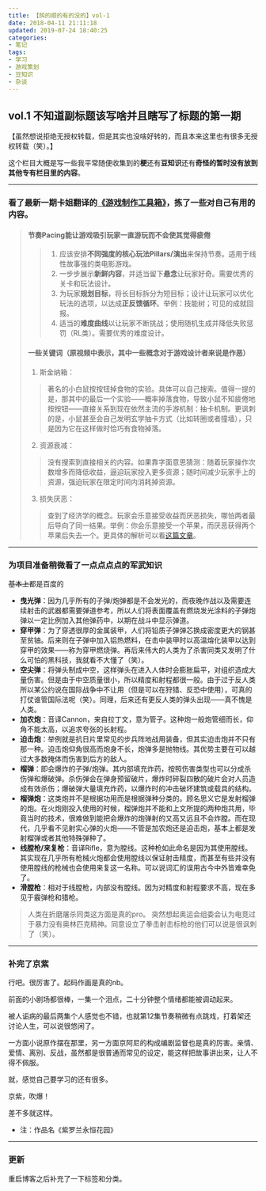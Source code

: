 ```yaml
---
title: 【鸽的顺的有的没的】vol-1
date: 2018-04-11 21:11:18
updated: 2019-07-24 18:40:25
categories:
- 笔记
tags:
- 学习
- 游戏策划
- 豆知识
- 杂谈
---
```


## vol.1 不知道副标题该写啥并且瞎写了标题的第一期

【虽然想说拒绝无授权转载，但是其实也没啥好转的，而且本来这里也有很多无授权转载（笑）。】

这个栏目大概是写一些我平常随便收集到的**梗**还有**豆知识**还有**奇怪的暂时没有放到其他专有栏目里的内容**。
<!--more-->

----
### 看了最新一期卡姐翻译的[《游戏制作工具箱》](https://www.bilibili.com/video/av21786911)，拣了一些对自己有用的内容。
> #### **节奏Pacing**能让游戏吸引玩家一直游玩而不会使其觉得疲倦
>> 1. 应该安排**不同强度的核心玩法Pillars/演出**来保持节奏。适用于线性故事强的类电影游戏。
>> 2. 一步步展示**新鲜内容**，并适当留下**悬念**让玩家好奇。需要优秀的关卡和玩法设计。
>> 3. 为玩家**规划目标**，将长目标拆分为短目标；设计让玩家可以优化玩法的选项，以达成**正反馈循环**。举例：技能树；可见的成就回报。
>> 4. 适当的**难度曲线**以让玩家不断挑战；使用随机生成并降低失败惩罚（RL类）。需要优秀的难度设计。
> #### 一些关键词（原视频中表示，其中一些概念对于游戏设计者来说是作恶）
>
> 1. 斯金纳箱：
>> 著名的小白鼠按按钮掉食物的实验。具体可以自己搜索。值得一提的是，那其中的最后一个实验——概率掉落食物，导致小鼠不知疲倦地按按钮——直接关系到现在依然主流的手游机制：抽卡机制。更讽刺的是，小鼠甚至会自己发明玄学抽卡方式（比如转圈或者撞墙），只是因为它在这样做时恰巧有食物掉落。
> 2. 资源衰减：
>> 没有搜索到直接相关的内容。如果靠字面意思猜测：随着玩家操作次数增多而降低收益，逼迫玩家投入更多资源；随时间减少玩家手上的资源，强迫玩家在限定时间内消耗掉资源。
> 3. 损失厌恶：
>> 查到了经济学的概念。玩家会乐意接受收益而厌恶损失，哪怕两者最后导向了同一结果。举例：你会乐意接受一个苹果，而厌恶获得两个苹果后失去一个。更具体的解析可以看[这篇文章](https://www.jianshu.com/p/437d077e875a?from=timeline)。

----
### 为项目准备稍微看了一点点点点的军武知识
~~基本上~~都是百度的

- **曳光弹**：因为几乎所有的子弹/炮弹都是不会发光的，而夜晚作战以及需要连续射击的武器都需要弹道参考，所以人们将表面覆盖有燃烧发光涂料的子弹炮弹以一定比例加入其他弹药中，以期在战斗中显示弹道。
- **穿甲弹**：为了穿透很厚的金属装甲，人们将铅质子弹弹芯换成密度更大的钢甚至贫铀。后来则在子弹中加入铝热燃料，在击中装甲时以高温熔化装甲以达到穿甲的效果——称为穿甲燃烧弹。再后来伟大的人类为了杀害同类又发明了什么可怕的黑科技，我就看不大懂了（笑）。
- **空尖弹**：将弹头制成中空，这样弹头在进入人体时会膨胀扁平，对组织造成大量伤害。但是由于中空质量很小，所以精度和射程都很一般。由于过于反人类所以某公约说在国际战争中不让用（但是可以在狩猎、反恐中使用），可真的打仗谁管国际法呢（笑）。同理，后来还有更反人类的弹头出现——真不愧是人类。
- **加农炮**：音译Cannon，来自拉丁文，意为管子。这种炮一般炮管细而长，仰角不能太高，以追求夸张的长射程。
- **迫击炮**：举例就是抗日片里常见的步兵阵地战用装备，但其实迫击炮并不只有那一种。迫击炮仰角很高而炮身不长，炮弹多是抛物线。其优势主要在可以越过大多数掩体而伤害到后方的敌人。
- **榴弹**：即会爆炸的子弹/炮弹。其内部填充炸药，按照伤害类型也可以分成杀伤弹和爆破弹。杀伤弹会在弹身预留破片，爆炸时碎裂四散的破片会对人员造成有效杀伤；爆破弹大量填充炸药，以爆炸时的冲击破坏建筑或载具的结构。
- **榴弹炮**：这类炮并不是根据功用而是根据弹种分类的。顾名思义它是发射榴弹的炮。在火炮刚投入使用的时候，榴弹炮并不能和上文所提的两种炮共用，毕竟当时的技术，很难做到能把会爆炸的炮弹射的又高又远且不会炸膛。而在现代，几乎看不见射实心弹的火炮——不管是加农炮还是迫击炮，基本上都是发射榴弹或者其他特殊弹种了。
- **线膛枪/来复枪**：音译Rifle，意为膛线。这种枪如此命名是因为其使用膛线。其实现在几乎所有枪械火炮都会使用膛线以保证射击精度，而甚至有些并没有使用膛线的枪械也会使用来复这一名称。可以说词汇的误用古今中外皆难幸免了。
- **滑膛枪**：相对于线膛枪，内部没有膛线。因为对精度和射程要求不高，现在多见于霰弹枪和猎枪。

>人类在折磨屠杀同类这方面是真的pro。
>突然想起奥运会组委会认为电竞过于暴力没有奥林匹克精神。同意设立了拳击射击标枪的他们可以说是很讽刺了（笑）。

----
### 补完了京紫

行吧。很厉害了。起码作画是真的nb。

前面的小剧场都很棒，一集一个泪点，二十分钟整个情绪都能被调动起来。

被人诟病的最后两集个人感觉也不错，也就第12集节奏稍微有点跳戏，打着架还讨论人生，可以说很悠闲了。

一方面小说原作摆在那里，另一方面京阿尼的构成编剧监督也是真的厉害。亲情、爱情、离别、反战，虽然都是很普通而常见的设定，能这样把故事讲出来，让人不得不佩服。

就，感觉自己要学习的还有很多。

京紫，吹爆！

差不多就这样。

* 注：作品名《紫罗兰永恒花园》

----
### 更新

重启博客之后补充了一下标签和分类。